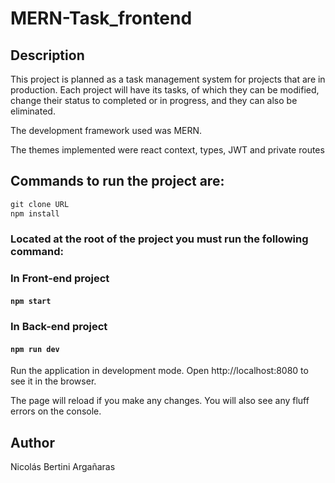 # MERN-Task_frontend

## Description
This project is planned as a task management system for projects that are in production.
Each project will have its tasks, of which they can be modified, change their status to completed or in progress, and they can also be eliminated.

The development framework used was MERN.

The themes implemented were react context, types, JWT and private routes 

## Commands to run the project are:

```javascript
git clone URL
npm install

```

### Located at the root of the project you must run the following command:

### In Front-end project
#### `npm start`

### In Back-end project
#### `npm run dev`

Run the application in development mode. Open http://localhost:8080 to see it in the browser.

The page will reload if you make any changes. You will also see any fluff errors on the console.

## Author
Nicolás Bertini Argañaras
